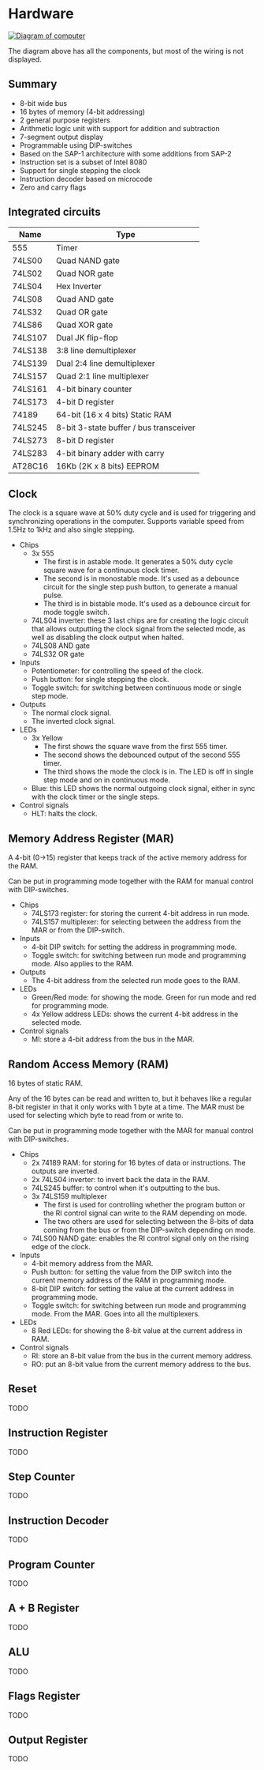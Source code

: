 # Hardware

[![Diagram of computer](resources/8-bit-computer-fritzing-600w.jpg)](resources/8-bit-computer-fritzing.png)

The diagram above has all the components, but most of the wiring is not displayed.


## Summary

* 8-bit wide bus
* 16 bytes of memory (4-bit addressing)
* 2 general purpose registers
* Arithmetic logic unit with support for addition and subtraction
* 7-segment output display
* Programmable using DIP-switches
* Based on the SAP-1 architecture with some additions from SAP-2
* Instruction set is a subset of Intel 8080
* Support for single stepping the clock
* Instruction decoder based on microcode
* Zero and carry flags


## Integrated circuits

|Name|Type|
|---|---|
|555|Timer|
|74LS00|Quad NAND gate|
|74LS02|Quad NOR gate|
|74LS04|Hex Inverter|
|74LS08|Quad AND gate|
|74LS32|Quad OR gate|
|74LS86|Quad XOR gate|
|74LS107|Dual JK flip-flop|
|74LS138|3:8 line demultiplexer|
|74LS139|Dual 2:4 line demultiplexer|
|74LS157|Quad 2:1 line multiplexer|
|74LS161|4-bit binary counter|
|74LS173|4-bit D register|
|74189|64-bit (16 x 4 bits) Static RAM|
|74LS245|8-bit 3-state buffer / bus transceiver|
|74LS273|8-bit D register|
|74LS283|4-bit binary adder with carry|
|AT28C16|16Kb (2K x 8 bits) EEPROM|


## Clock

The clock is a square wave at 50% duty cycle and is used for triggering and synchronizing operations in the computer. Supports variable speed from 1.5Hz to 1kHz and also single stepping.

* Chips
  * 3x 555
    * The first is in astable mode. It generates a 50% duty cycle square wave for a continuous clock timer.
    * The second is in monostable mode. It's used as a debounce circuit for the single step push button, to generate a manual pulse.
    * The third is in bistable mode. It's used as a debounce circuit for mode toggle switch.
  * 74LS04 inverter: these 3 last chips are for creating the logic circuit that allows outputting the clock signal from the selected mode, as well as disabling the clock output when halted.
  * 74LS08 AND gate
  * 74LS32 OR gate
* Inputs
  * Potentiometer: for controlling the speed of the clock.
  * Push button: for single stepping the clock.
  * Toggle switch: for switching between continuous mode or single step mode.
* Outputs
  * The normal clock signal.
  * The inverted clock signal.
* LEDs
  * 3x Yellow
    * The first shows the square wave from the first 555 timer.
    * The second shows the debounced output of the second 555 timer.
    * The third shows the mode the clock is in. The LED is off in single step mode and on in continuous mode.
  * Blue: this LED shows the normal outgoing clock signal, either in sync with the clock timer or the single steps. 
* Control signals
  * HLT: halts the clock.


## Memory Address Register (MAR)

A 4-bit (0->15) register that keeps track of the active memory address for the RAM. 

Can be put in programming mode together with the RAM for manual control with DIP-switches.

* Chips
  * 74LS173 register: for storing the current 4-bit address in run mode.
  * 74LS157 multiplexer: for selecting between the address from the MAR or from the DIP-switch.
* Inputs
  * 4-bit DIP switch: for setting the address in programming mode.
  * Toggle switch: for switching between run mode and programming mode. Also applies to the RAM.
* Outputs
  * The 4-bit address from the selected run mode goes to the RAM.
* LEDs
  * Green/Red mode: for showing the mode. Green for run mode and red for programming mode.
  * 4x Yellow address LEDs: shows the current 4-bit address in the selected mode.
* Control signals
  * MI: store a 4-bit address from the bus in the MAR.


## Random Access Memory (RAM)

16 bytes of static RAM.

Any of the 16 bytes can be read and written to, but it behaves like a regular 8-bit register in that it only works with 1 byte at a time. The MAR must be used for selecting which byte to read from or write to.

Can be put in programming mode together with the MAR for manual control with DIP-switches.

* Chips
  * 2x 74189 RAM: for storing for 16 bytes of data or instructions. The outputs are inverted.
  * 2x 74LS04 inverter: to invert back the data in the RAM.
  * 74LS245 buffer: to control when it's outputting to the bus.
  * 3x 74LS159 multiplexer
    * The first is used for controlling whether the program button or the RI control signal can write to the RAM depending on mode.
    * The two others are used for selecting between the 8-bits of data coming from the bus or from the DIP-switch depending on mode.
  * 74LS00 NAND gate: enables the RI control signal only on the rising edge of the clock. 
* Inputs
  * 4-bit memory address from the MAR.
  * Push button: for setting the value from the DIP switch into the current memory address of the RAM in programming mode.
  * 8-bit DIP switch: for setting the value at the current address in programming mode.
  * Toggle switch: for switching between run mode and programming mode. From the MAR. Goes into all the multiplexers.
* LEDs
  * 8 Red LEDs: for showing the 8-bit value at the current address in RAM.
* Control signals
  * RI: store an 8-bit value from the bus in the current memory address.
  * RO: put an 8-bit value from the current memory address to the bus.


## Reset

TODO


## Instruction Register

TODO


## Step Counter

TODO


## Instruction Decoder

TODO


## Program Counter

TODO


## A + B Register

TODO


## ALU

TODO


## Flags Register

TODO


## Output Register

TODO

